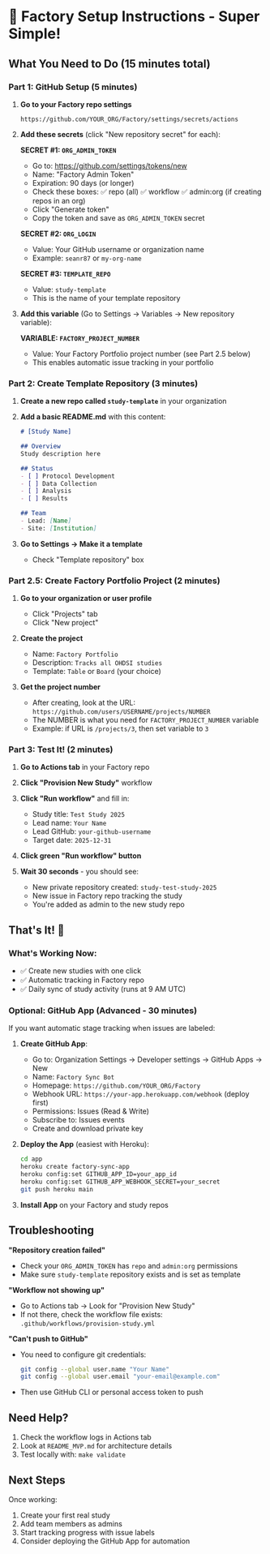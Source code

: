 # 🚀 Factory Setup Instructions - Super Simple!

## What You Need to Do (15 minutes total)

### Part 1: GitHub Setup (5 minutes)

1. **Go to your Factory repo settings**
   ```
   https://github.com/YOUR_ORG/Factory/settings/secrets/actions
   ```

2. **Add these secrets** (click "New repository secret" for each):
   
   **SECRET #1: `ORG_ADMIN_TOKEN`**
   - Go to: https://github.com/settings/tokens/new
   - Name: "Factory Admin Token"
   - Expiration: 90 days (or longer)
   - Check these boxes:
     ✅ repo (all)
     ✅ workflow
     ✅ admin:org (if creating repos in an org)
   - Click "Generate token"
   - Copy the token and save as `ORG_ADMIN_TOKEN` secret

   **SECRET #2: `ORG_LOGIN`**
   - Value: Your GitHub username or organization name
   - Example: `seanr87` or `my-org-name`

   **SECRET #3: `TEMPLATE_REPO`**
   - Value: `study-template`
   - This is the name of your template repository

3. **Add this variable** (Go to Settings → Variables → New repository variable):
   
   **VARIABLE: `FACTORY_PROJECT_NUMBER`**
   - Value: Your Factory Portfolio project number (see Part 2.5 below)
   - This enables automatic issue tracking in your portfolio

### Part 2: Create Template Repository (3 minutes)

1. **Create a new repo called `study-template`** in your organization
   
2. **Add a basic README.md** with this content:
   ```markdown
   # [Study Name]
   
   ## Overview
   Study description here
   
   ## Status
   - [ ] Protocol Development
   - [ ] Data Collection
   - [ ] Analysis
   - [ ] Results
   
   ## Team
   - Lead: [Name]
   - Site: [Institution]
   ```

3. **Go to Settings → Make it a template**
   - Check "Template repository" box

### Part 2.5: Create Factory Portfolio Project (2 minutes)

1. **Go to your organization or user profile**
   - Click "Projects" tab
   - Click "New project"
   
2. **Create the project**
   - Name: `Factory Portfolio` 
   - Description: `Tracks all OHDSI studies`
   - Template: `Table` or `Board` (your choice)
   
3. **Get the project number**
   - After creating, look at the URL: `https://github.com/users/USERNAME/projects/NUMBER`
   - The NUMBER is what you need for `FACTORY_PROJECT_NUMBER` variable
   - Example: if URL is `/projects/3`, then set variable to `3`

### Part 3: Test It! (2 minutes)

1. **Go to Actions tab** in your Factory repo
   
2. **Click "Provision New Study"** workflow
   
3. **Click "Run workflow"** and fill in:
   - Study title: `Test Study 2025`
   - Lead name: `Your Name`
   - Lead GitHub: `your-github-username`
   - Target date: `2025-12-31`
   
4. **Click green "Run workflow" button**

5. **Wait 30 seconds** - you should see:
   - New private repository created: `study-test-study-2025`
   - New issue in Factory repo tracking the study
   - You're added as admin to the new study repo

## That's It! 🎉

### What's Working Now:
- ✅ Create new studies with one click
- ✅ Automatic tracking in Factory repo
- ✅ Daily sync of study activity (runs at 9 AM UTC)

### Optional: GitHub App (Advanced - 30 minutes)

If you want automatic stage tracking when issues are labeled:

1. **Create GitHub App**:
   - Go to: Organization Settings → Developer settings → GitHub Apps → New
   - Name: `Factory Sync Bot`
   - Homepage: `https://github.com/YOUR_ORG/Factory`
   - Webhook URL: `https://your-app.herokuapp.com/webhook` (deploy first)
   - Permissions: Issues (Read & Write)
   - Subscribe to: Issues events
   - Create and download private key

2. **Deploy the App** (easiest with Heroku):
   ```bash
   cd app
   heroku create factory-sync-app
   heroku config:set GITHUB_APP_ID=your_app_id
   heroku config:set GITHUB_APP_WEBHOOK_SECRET=your_secret
   git push heroku main
   ```

3. **Install App** on your Factory and study repos

## Troubleshooting

**"Repository creation failed"**
- Check your `ORG_ADMIN_TOKEN` has `repo` and `admin:org` permissions
- Make sure `study-template` repository exists and is set as template

**"Workflow not showing up"**
- Go to Actions tab → Look for "Provision New Study"
- If not there, check the workflow file exists: `.github/workflows/provision-study.yml`

**"Can't push to GitHub"**
- You need to configure git credentials:
  ```bash
  git config --global user.name "Your Name"
  git config --global user.email "your-email@example.com"
  ```
- Then use GitHub CLI or personal access token to push

## Need Help?

1. Check the workflow logs in Actions tab
2. Look at `README_MVP.md` for architecture details
3. Test locally with: `make validate`

## Next Steps

Once working:
1. Create your first real study
2. Add team members as admins
3. Start tracking progress with issue labels
4. Consider deploying the GitHub App for automation